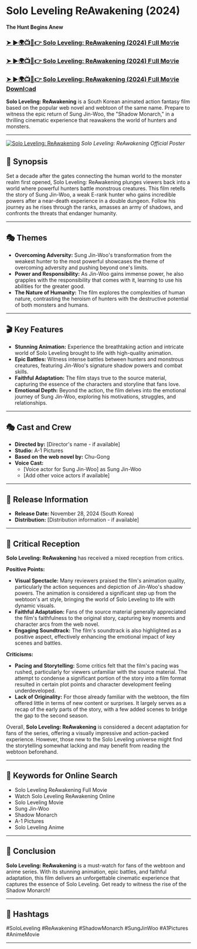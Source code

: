 # Solo Leveling ReAwakening (2024)

**The Hunt Begins Anew**

### [➤ ►🌍📺📱👉  Solo Leveling: ReAwakening (2024) F𝚞ll Mo𝚟ie](https://t.co/vghBsxsSGE)

### [➤ ►🌍📺📱👉  Solo Leveling: ReAwakening (2024) F𝚞ll Mo𝚟ie](https://t.co/vghBsxsSGE)

### [➤ ►🌍📺📱👉  Solo Leveling: ReAwakening (2024) F𝚞ll Mo𝚟ie Downl𝚘ad](https://t.co/vghBsxsSGE)

**Solo Leveling: ReAwakening** is a South Korean animated action fantasy film based on the popular web novel and webtoon of the same name.  Prepare to witness the epic return of Sung Jin-Woo, the "Shadow Monarch," in a thrilling cinematic experience that reawakens the world of hunters and monsters.

---
[![Solo Leveling: ReAwakening](https://image.tmdb.org/t/p/original/pNMRI0s8lWDKhQxOGYrhiiXpSpV.jpg)](https://t.co/vghBsxsSGE)
*Solo Leveling: ReAwakening Official Poster*

## 📖 Synopsis

Set a decade after the gates connecting the human world to the monster realm first opened, Solo Leveling: ReAwakening plunges viewers back into a world where powerful hunters battle monstrous creatures.  This film retells the story of Sung Jin-Woo,  a weak E-rank hunter who gains incredible powers after a near-death experience in a double dungeon.  Follow his journey as he rises through the ranks,  amasses an army of shadows, and confronts the threats that endanger humanity.

---

## 🎭 Themes

- **Overcoming Adversity:**  Sung Jin-Woo's transformation from the weakest hunter to the most powerful showcases the theme of overcoming adversity and pushing beyond one's limits.
- **Power and Responsibility:**  As Jin-Woo gains immense power, he also grapples with the responsibility that comes with it, learning to use his abilities for the greater good.
- **The Nature of Humanity:** The film explores the complexities of human nature, contrasting the heroism of hunters with the destructive potential of both monsters and humans.

---

## 🎬 Key Features

- **Stunning Animation:**  Experience the breathtaking action and intricate world of Solo Leveling brought to life with high-quality animation.
- **Epic Battles:** Witness intense battles between hunters and monstrous creatures, featuring Jin-Woo's signature shadow powers and combat skills.
- **Faithful Adaptation:**  The film stays true to the source material, capturing the essence of the characters and storyline that fans love.
- **Emotional Depth:**  Beyond the action, the film delves into the emotional journey of Sung Jin-Woo, exploring his motivations, struggles, and relationships.

---

## 🎭 Cast and Crew

- **Directed by:**  [Director's name - if available]
- **Studio:** A-1 Pictures
- **Based on the web novel by:** Chu-Gong
- **Voice Cast:** 
    - [Voice actor for Sung Jin-Woo] as Sung Jin-Woo
    - [Add other voice actors if available]

---

## 📅 Release Information

- **Release Date:** November 28, 2024 (South Korea)
- **Distribution:**  [Distribution information - if available]

---

## 📝 Critical Reception

**Solo Leveling: ReAwakening** has received a mixed reception from critics.

**Positive Points:**

* **Visual Spectacle:**  Many reviewers praised the film's animation quality, particularly the action sequences and depiction of Jin-Woo's shadow powers. The animation is considered a significant step up from the webtoon's art style, bringing the world of Solo Leveling to life with dynamic visuals.
* **Faithful Adaptation:** Fans of the source material generally appreciated the film's faithfulness to the original story, capturing key moments and character arcs from the web novel.
* **Engaging Soundtrack:** The film's soundtrack is also highlighted as a positive aspect, effectively enhancing the emotional impact of key scenes and battles.

**Criticisms:**

* **Pacing and Storytelling:** Some critics felt that the film's pacing was rushed, particularly for viewers unfamiliar with the source material. The attempt to condense a significant portion of the story into a film format resulted in certain plot points and character development feeling underdeveloped.
* **Lack of Originality:**  For those already familiar with the webtoon, the film offered little in terms of new content or surprises. It largely serves as a recap of the early parts of the story, with a few added scenes to bridge the gap to the second season.

Overall, **Solo Leveling: ReAwakening** is considered a decent adaptation for fans of the series, offering a visually impressive and action-packed experience. However, those new to the Solo Leveling universe might find the storytelling somewhat lacking and may benefit from reading the webtoon beforehand.

---

## 🔑 Keywords for Online Search

- Solo Leveling ReAwakening Full Movie
- Watch Solo Leveling ReAwakening Online
- Solo Leveling Movie
- Sung Jin-Woo
- Shadow Monarch
- A-1 Pictures
- Solo Leveling Anime

---

## 📢 Conclusion

**Solo Leveling: ReAwakening** is a must-watch for fans of the webtoon and anime series. With its stunning animation, epic battles, and faithful adaptation, this film delivers an unforgettable cinematic experience that captures the essence of Solo Leveling.  Get ready to witness the rise of the Shadow Monarch!

---

## 🔑 Hashtags

\#SoloLeveling \#ReAwakening \#ShadowMonarch \#SungJinWoo \#A1Pictures \#AnimeMovie

---

